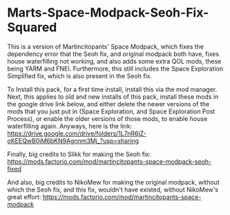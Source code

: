 # Marts-Space-Modpack-Seoh-Fix-Squared
This is a version of Martincitopants' Space Modpack, which fixes the dependency error that the Seoh fix, and original modpack both have, fixes house waterfilling not working, and also adds some extra QOL mods, these being YARM and FNEI. Furthermore, this still includes the Space Exploration Simplified fix, which is also present in the Seoh fix.

To Install this pack, for a first time install, install this via the mod manager. Next, this applies to old and new installs of this pack, install these mods in the google drive link below, and either delete the newer versions of the mods that you just put in (Space Exploration, and Space Exploration Post Process), or enable the older versions of those mods, to enable house waterfilling again. Anyways, here is the link:
https://drive.google.com/drive/folders/1L7nR6jZ-oKEEQwB0jM6bKN9Agnnm3Mj_?usp=sharing

Finally, big credits to Slikk for making the Seoh fix:
https://mods.factorio.com/mod/martincitopants-space-modpack-seoh-fixed

And also, big credits to NikoMew for making the original modpack, without which the Seoh fix, and this fix, wouldn't have existed, without NikoMew's great effort:
https://mods.factorio.com/mod/martincitopants-space-modpack
